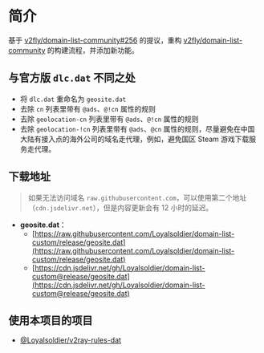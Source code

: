 # 简介

基于 [v2fly/domain-list-community#256](https://github.com/v2fly/domain-list-community/issues/256) 的提议，重构 [v2fly/domain-list-community](https://github.com/v2fly/domain-list-community) 的构建流程，并添加新功能。

## 与官方版 `dlc.dat` 不同之处

- 将 `dlc.dat` 重命名为 `geosite.dat`
- 去除 `cn` 列表里带有 `@ads`、`@!cn` 属性的规则
- 去除 `geolocation-cn` 列表里带有 `@ads`、`@!cn` 属性的规则
- 去除 `geolocation-!cn` 列表里带有 `@ads`、`@cn` 属性的规则，尽量避免在中国大陆有接入点的海外公司的域名走代理，例如，避免国区 Steam 游戏下载服务走代理。

## 下载地址

> 如果无法访问域名 `raw.githubusercontent.com`，可以使用第二个地址（`cdn.jsdelivr.net`），但是内容更新会有 12 小时的延迟。

- **geosite.dat**：
  - [https://raw.githubusercontent.com/Loyalsoldier/domain-list-custom/release/geosite.dat](https://raw.githubusercontent.com/Loyalsoldier/domain-list-custom/release/geosite.dat)
  - [https://cdn.jsdelivr.net/gh/Loyalsoldier/domain-list-custom@release/geosite.dat](https://cdn.jsdelivr.net/gh/Loyalsoldier/domain-list-custom@release/geosite.dat)

## 使用本项目的项目

- [@Loyalsoldier/v2ray-rules-dat](https://github.com/Loyalsoldier/v2ray-rules-dat)
